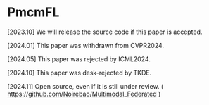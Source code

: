 # PmcmFL

[2023.10] We will release the source code if this paper is accepted.

[2024.01] This paper was withdrawn from CVPR2024.

[2024.05] This paper was rejected by ICML2024.

[2024.10] This paper was desk-rejected by TKDE.

[2024.11] Open source, even if it is still under review. ( https://github.com/Noirebao/Multimodal_Federated )


